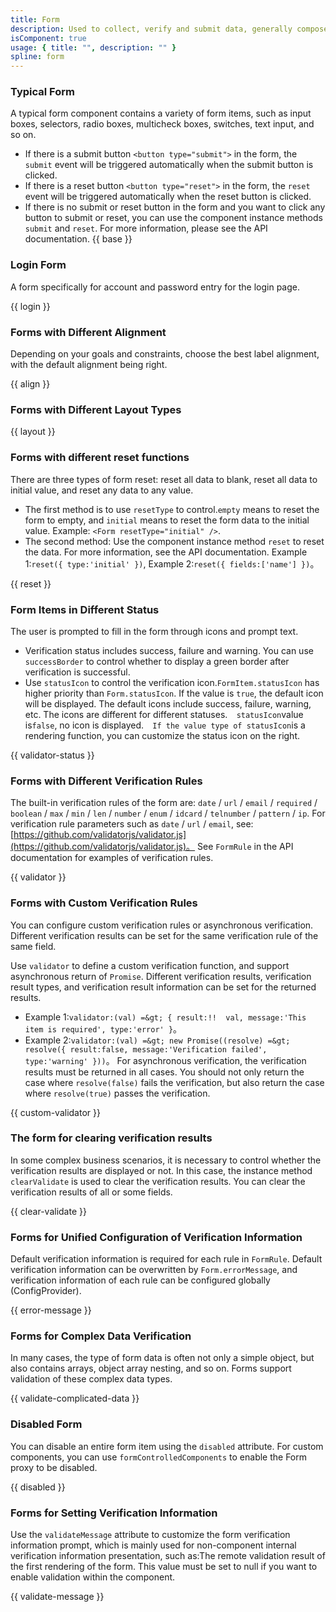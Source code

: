 ```yaml
---
title: Form
description: Used to collect, verify and submit data, generally composed of input box, radio box, check box, selector and other controls.
isComponent: true
usage: { title: "", description: "" }
spline: form
---
```


### Typical Form

A typical form component contains a variety of form items, such as input boxes, selectors, radio boxes, multicheck boxes, switches, text input, and so on.

- If there is a submit button `<button type="submit">` in the form, the `submit` event will be triggered automatically when the submit button is clicked.
- If there is a reset button `<button type="reset">` in the form, the `reset` event will be triggered automatically when the reset button is clicked.
- If there is no submit or reset button in the form and you want to click any button to submit or reset, you can use the component instance methods `submit` and `reset`. For more information, please see the API documentation.
  {{ base }}

### Login Form

A form specifically for account and password entry for the login page.

{{ login }}

### Forms with Different Alignment

Depending on your goals and constraints, choose the best label alignment, with the default alignment being right.

{{ align }}

### Forms with Different Layout Types

{{ layout }}

### Forms with different reset functions

There are three types of form reset: reset all data to blank, reset all data to initial value, and reset any data to any value.

- The first method is to use `resetType` to control.`empty` means to reset the form to empty, and `initial` means to reset the form data to the initial value. Example: `<Form resetType="initial" />`.
- The second method: Use the component instance method `reset` to reset the data. For more information, see the API documentation. Example 1:`reset({ type:'initial' })`, Example 2:`reset({ fields:['name'] })`。

{{ reset }}

### Form Items in Different Status

The user is prompted to fill in the form through icons and prompt text.

- Verification status includes success, failure and warning. You can use `successBorder` to control whether to display a green border after verification is successful.
- Use `statusIcon` to control the verification icon.`FormItem.statusIcon` has higher priority than `Form.statusIcon`. If the value is `true`, the default icon will be displayed. The default icons include success, failure, warning, etc. The icons are different for different statuses.`  statusIcon`value is`false`, no icon is displayed.`  If the value type of statusIcon`is a rendering function, you can customize the status icon on the right.

{{ validator-status }}

### Forms with Different Verification Rules

The built-in verification rules of the form are: `date` / `url` / `email` / `required` / `boolean` / `max` / `min` / `len` / `number` / `enum` / `idcard` / `telnumber` / `pattern` / `ip`. For verification rule parameters such as `date` / `url` / `email`, see:[https://github.com/validatorjs/validator.js](https://github.com/validatorjs/validator.js)。 See `FormRule` in the API documentation for examples of verification rules.

{{ validator }}

### Forms with Custom Verification Rules

You can configure custom verification rules or asynchronous verification. Different verification results can be set for the same verification rule of the same field.

Use `validator` to define a custom verification function, and support asynchronous return of `Promise`. Different verification results, verification result types, and verification result information can be set for the returned results.

- Example 1:`validator:(val) =&gt; { result:!!  val, message:'This item is required', type:'error' }`。
- Example 2:`validator:(val) =&gt; new Promise((resolve) =&gt; resolve({ result:false, message:'Verification failed', type:'warning' }))`。 For asynchronous verification, the verification results must be returned in all cases. You should not only return the case where `resolve(false)` fails the verification, but also return the case where `resolve(true)` passes the verification.

{{ custom-validator }}

### The form for clearing verification results

In some complex business scenarios, it is necessary to control whether the verification results are displayed or not. In this case, the instance method `clearValidate` is used to clear the verification results. You can clear the verification results of all or some fields.

{{ clear-validate }}

### Forms for Unified Configuration of Verification Information

Default verification information is required for each rule in `FormRule`. Default verification information can be overwritten by `Form.errorMessage`, and verification information of each rule can be configured globally (ConfigProvider).

{{ error-message }}

### Forms for Complex Data Verification

In many cases, the type of form data is often not only a simple object, but also contains arrays, object array nesting, and so on. Forms support validation of these complex data types.

{{ validate-complicated-data }}

### Disabled Form

You can disable an entire form item using the `disabled` attribute. For custom components, you can use `formControlledComponents` to enable the Form proxy to be disabled.

{{ disabled }}

### Forms for Setting Verification Information

Use the `validateMessage` attribute to customize the form verification information prompt, which is mainly used for non-component internal verification information presentation, such as:The remote validation result of the first rendering of the form. This value must be set to null if you want to enable validation within the component.

{{ validate-message }}
